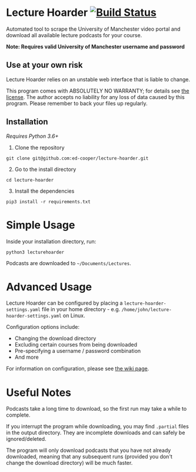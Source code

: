 # Lecture Hoarder [![Build Status](https://travis-ci.com/ed-cooper/lecture-hoarder.svg?branch=master)](https://travis-ci.com/ed-cooper/lecture-hoarder)

Automated tool to scrape the University of Manchester video portal and download all
available lecture podcasts for your course.

**Note: Requires valid University of Manchester username and password**

## Use at your own risk

Lecture Hoarder relies on an unstable web interface that is liable to change.

This program comes with ABSOLUTELY NO WARRANTY; for details see [the license](LICENSE).
The author accepts no liability for any loss of data caused by this program.
Please remember to back your files up regularly.

## Installation

*Requires Python 3.6+*

1) Clone the repository
```
git clone git@github.com:ed-cooper/lecture-hoarder.git
```

2) Go to the install directory
```
cd lecture-hoarder
```

3) Install the dependencies
```
pip3 install -r requirements.txt
```

# Simple Usage

Inside your installation directory, run:
```
python3 lecturehoarder
```

Podcasts are downloaded to `~/Documents/Lectures`.

# Advanced Usage

Lecture Hoarder can be configured by placing a `lecture-hoarder-settings.yaml` file
in your home directory - e.g. `/home/john/lecture-hoarder-settings.yaml` on Linux.

Configuration options include:
* Changing the download directory
* Excluding certain courses from being downloaded
* Pre-specifying a username / password combination
* And more

For information on configuration, please see
[the wiki page](https://github.com/ed-cooper/lecture-hoarder/wiki/Lecture-Hoarder-Configuration).

# Useful Notes
Podcasts take a long time to download, so the first run may take a while to complete.

If you interrupt the program while downloading, you may find `.partial` files in
the output directory. They are incomplete downloads and can safely be ignored/deleted.

The program will only download podcasts that you have not already downloaded, meaning
that any subsequent runs (provided you don't change the download directory) will be
much faster.
